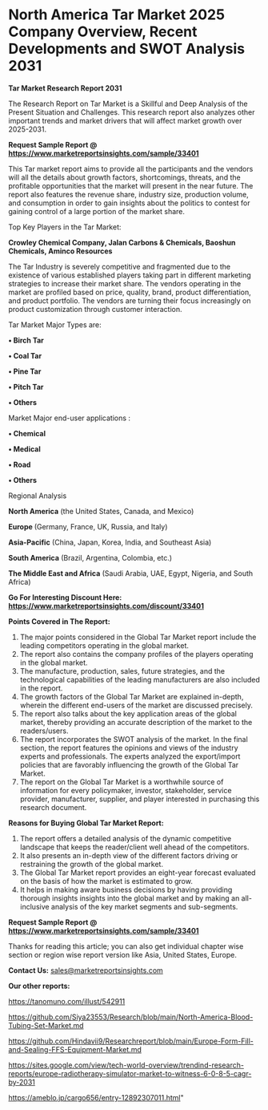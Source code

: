 # North America Tar Market 2025 Company Overview, Recent Developments and SWOT Analysis 2031

<strong>Tar Market Research Report 2031</strong>

The Research Report on Tar Market is a Skillful and Deep Analysis of the Present Situation and Challenges. This research report also analyzes other important trends and market drivers that will affect market growth over 2025-2031.

<strong>Request Sample Report @ <a href=https://www.marketreportsinsights.com/sample/33401>https://www.marketreportsinsights.com/sample/33401</a></strong>

This Tar market report aims to provide all the participants and the vendors will all the details about growth factors, shortcomings, threats, and the profitable opportunities that the market will present in the near future. The report also features the revenue share, industry size, production volume, and consumption in order to gain insights about the politics to contest for gaining control of a large portion of the market share.

Top Key Players in the Tar Market:

<strong>Crowley Chemical Company, Jalan Carbons & Chemicals, Baoshun Chemicals, Aminco Resources</strong>

The Tar Industry is severely competitive and fragmented due to the existence of various established players taking part in different marketing strategies to increase their market share. The vendors operating in the market are profiled based on price, quality, brand, product differentiation, and product portfolio. The vendors are turning their focus increasingly on product customization through customer interaction.

Tar Market Major Types are:

<strong>•  Birch Tar

•  Coal Tar

•  Pine Tar

•  Pitch Tar

•  Others</strong>

Market Major end-user applications :

<strong>•  Chemical

•  Medical

•  Road

•  Others</strong>

Regional Analysis

</u><strong><b>North America</b></strong> (the United States, Canada, and Mexico)

<strong><b>Europe </b></strong>(Germany, France, UK, Russia, and Italy)

<strong><b>Asia-Pacific</b></strong> (China, Japan, Korea, India, and Southeast Asia)

<strong><b>South America</b></strong> (Brazil, Argentina, Colombia, etc.)

<strong><b>The Middle East and Africa</b></strong> (Saudi Arabia, UAE, Egypt, Nigeria, and South Africa)

<strong>Go For Interesting Discount Here: <a href=https://www.marketreportsinsights.com/discount/33401>https://www.marketreportsinsights.com/discount/33401</a></strong>

<strong>Points Covered in The Report:</strong>
<ol>
  <li>The major points considered in the Global Tar Market report include the leading competitors operating in the global market.</li>
  <li>The report also contains the company profiles of the players operating in the global market.</li>
  <li>The manufacture, production, sales, future strategies, and the technological capabilities of the leading manufacturers are also included in the report.</li>
  <li>The growth factors of the Global Tar Market are explained in-depth, wherein the different end-users of the market are discussed precisely.</li>
  <li>The report also talks about the key application areas of the global market, thereby providing an accurate description of the market to the readers/users.</li>
  <li>The report incorporates the SWOT analysis of the market. In the final section, the report features the opinions and views of the industry experts and professionals. The experts analyzed the export/import policies that are favorably influencing the growth of the Global Tar Market.</li>
  <li>The report on the Global Tar Market is a worthwhile source of information for every policymaker, investor, stakeholder, service provider, manufacturer, supplier, and player interested in purchasing this research document.</li>
</ol>
<strong>Reasons for Buying Global Tar Market Report:</strong>

<ol>
  <li>The report offers a detailed analysis of the dynamic competitive landscape that keeps the reader/client well ahead of the competitors.</li>
  <li>It also presents an in-depth view of the different factors driving or restraining the growth of the global market.</li>
  <li>The Global Tar Market report provides an eight-year forecast evaluated on the basis of how the market is estimated to grow.</li>
  <li>It helps in making aware business decisions by having providing thorough insights insights into the global market and by making an all-inclusive analysis of the key market segments and sub-segments.</li>
</ol>
<strong>Request Sample Report @ <a href=https://www.marketreportsinsights.com/sample/33401>https://www.marketreportsinsights.com/sample/33401</a></strong>


Thanks for reading this article; you can also get individual chapter wise section or region wise report version like Asia, United States, Europe.

<strong>Contact Us:</strong>
sales@marketreportsinsights.com

<strong>Our other reports:</strong>

<a href=https://tanomuno.com/illust/542911>https://tanomuno.com/illust/542911</a>

<a href=https://github.com/Siya23553/Research/blob/main/North-America-Blood-Tubing-Set-Market.md>https://github.com/Siya23553/Research/blob/main/North-America-Blood-Tubing-Set-Market.md</a>

<a href=https://github.com/Hindavii9/Researchreport/blob/main/Europe-Form-Fill-and-Sealing-FFS-Equipment-Market.md>https://github.com/Hindavii9/Researchreport/blob/main/Europe-Form-Fill-and-Sealing-FFS-Equipment-Market.md</a>

<a href=https://sites.google.com/view/tech-world-overview/trendind-research-reports/europe-radiotherapy-simulator-market-to-witness-6-0-8-5-cagr-by-2031>https://sites.google.com/view/tech-world-overview/trendind-research-reports/europe-radiotherapy-simulator-market-to-witness-6-0-8-5-cagr-by-2031</a>

<a href=https://ameblo.jp/cargo656/entry-12892307011.html>https://ameblo.jp/cargo656/entry-12892307011.html</a>"

